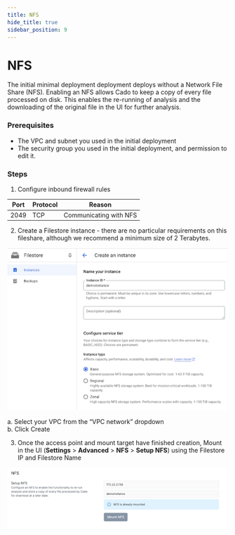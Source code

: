 ```yaml
---
title: NFS
hide_title: true
sidebar_position: 9
---
```


# NFS

The initial minimal deployment deployment deploys without a Network File Share (NFS). Enabling an NFS allows Cado to keep a copy of every file processed on disk. This enables the re-running of analysis and the downloading of the original file in the UI for further analysis.

### Prerequisites

   - The VPC and subnet you used in the initial deployment
   - The security group you used in the initial deployment, and permission to edit it.

### Steps

1. Configure inbound firewall rules

| Port | Protocol | Reason                     |
|------|----------|----------------------------|
| 2049 | TCP      | Communicating with NFS     |

2. Create a Filestore instance - there are no particular requirements on this fileshare, although we recommend a minimum size of 2 Terabytes.

![GCP Filestore](/img/gcp-filestore.png)

   a. Select your VPC from the “VPC network” dropdown  
   b. Click Create

3. Once the access point and mount target have finished creation, Mount in the UI (**Settings** > **Advanced** > **NFS** > **Setup NFS**) using the Filestore IP and Filestore Name

![GCP NFS](/img/gcp-nfs.png)


